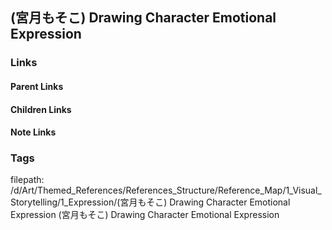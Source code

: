 ## (宮月もそこ) Drawing Character Emotional Expression
### Links
#### Parent Links
#### Children Links
#### Note Links
### Tags
filepath: /d/Art/Themed_References/References_Structure/Reference_Map/1_Visual_Storytelling/1_Expression/(宮月もそこ) Drawing Character Emotional Expression
(宮月もそこ) Drawing Character Emotional Expression

